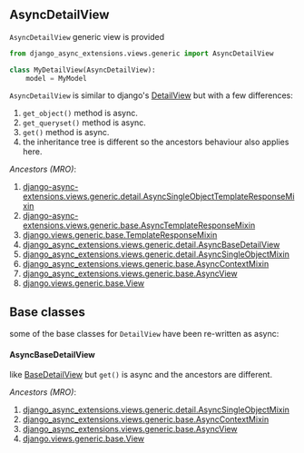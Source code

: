 ## AsyncDetailView

`AsyncDetailView` generic view is provided

```python
from django_async_extensions.views.generic import AsyncDetailView

class MyDetailView(AsyncDetailView):
    model = MyModel
```

`AsyncDetailView` is similar to django's [DetailView](https://docs.djangoproject.com/en/5.1/ref/class-based-views/generic-display/#detailview) but with a few differences:

1. `get_object()` method is async.
2. `get_queryset()` method is async.
3. `get()` method is async.
4. the inheritance tree is different so the ancestors behaviour also applies here.

*Ancestors (MRO)*:

1. [django-async-extensions.views.generic.detail.AsyncSingleObjectTemplateResponseMixin](mixins-single-object.md#asyncsingleobjecttemplateresponsemixin)
2. [django-async-extensions.views.generic.base.AsyncTemplateResponseMixin](mixins-simple.md#asynctemplateresponsemixin)
3. [django.views.generic.base.TemplateResponseMixin](https://docs.djangoproject.com/en/5.1/ref/class-based-views/mixins-simple/#django.views.generic.base.TemplateResponseMixin)
4. [django_async_extensions.views.generic.detail.AsyncBaseDetailView](detail.md#asyncbasedetailview)
5. [django_async_extensions.views.generic.detail.AsyncSingleObjectMixin](mixins-single-object.md#asyncsingleobjectmixin)
6. [django_async_extensions.views.generic.base.AsyncContextMixin](mixins-simple.md#asynccontextmixin)
7. [django_async_extensions.views.generic.base.AsyncView](base.md#asyncview)
8. [django.views.generic.base.View](https://docs.djangoproject.com/en/5.1/ref/class-based-views/base/#django.views.generic.base.View)


## Base classes
some of the base classes for `DetailView` have been re-written as async:

#### AsyncBaseDetailView

like [BaseDetailView](https://docs.djangoproject.com/en/5.1/ref/class-based-views/generic-display/#django.views.generic.detail.BaseDetailView) but `get()` is async and the ancestors are different.

*Ancestors (MRO)*:

1. [django_async_extensions.views.generic.detail.AsyncSingleObjectMixin](mixins-single-object.md#asyncsingleobjectmixin)
2. [django_async_extensions.views.generic.base.AsyncContextMixin](mixins-simple.md#asynccontextmixin)
3. [django_async_extensions.views.generic.base.AsyncView](base.md#asyncview)
4. [django.views.generic.base.View](https://docs.djangoproject.com/en/5.1/ref/class-based-views/base/#django.views.generic.base.View)
